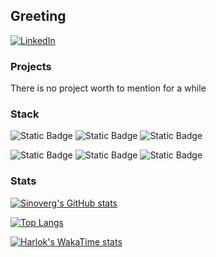 <div style="center">
  <div>
<h2>
  Greeting 
</h2>

[![LinkedIn](https://img.shields.io/badge/-LinkedIn-blue?style=flat-square&logo=linkedin)](https://www.linkedin.com/in/sinoverg/)

    
  </div>
  
  <div>
  <h3>Projects</h3>
    <p>There is no project worth to mention for a while</p>
  </div>

  <div>
    <h3>Stack</h3>

![Static Badge](https://img.shields.io/badge/Code-Go-%2387CEEB?style=for-the-badge&logo=gnubash&logoColor=%2387CEEB)
![Static Badge](https://img.shields.io/badge/Tools-PostgreSQL-blue?style=for-the-badge&logo=postgresql)
![Static Badge](https://img.shields.io/badge/Tools-Docker-blue?style=for-the-badge&logo=docker)
    
  ![Static Badge](https://img.shields.io/badge/OS-Linux-yellow?style=for-the-badge&logo=linux&logoColor=white)
  ![Static Badge](https://img.shields.io/badge/Distro-Gentoo-magenta?style=for-the-badge&logo=gentoo&logoColor=magenta)
  ![Static Badge](https://img.shields.io/badge/Shell-Bash-green?style=for-the-badge&logo=gnubash&logoColor=green)
    
  </div>

  <div>
    <h3>Stats</h3>

[![Sinoverg's GitHub stats](https://github-readme-stats.vercel.app/api?username=sinoverg)](https://github.com/anuraghazra/github-readme-stats)

  [![Top Langs](https://github-readme-stats.vercel.app/api/top-langs/?username=sinoverg)](https://github.com/anuraghazra/github-readme-stats)

[![Harlok's WakaTime stats](https://github-readme-stats.vercel.app/api/wakatime?username=Cirqach&layout=compact)](https://github.com/anuraghazra/github-readme-stats)

  </div>
  
  
</div>

<!--
**Sinoverg/Sinoverg** is a ✨ _special_ ✨ repository because its `README.md` (this file) appears on your GitHub profile.

Here are some ideas to get you started:

- 🔭 I’m currently working on ...
- 🌱 I’m currently learning ...
- 👯 I’m looking to collaborate on ...
- 🤔 I’m looking for help with ...
- 💬 Ask me about ...
- 📫 How to reach me: ...
- 😄 Pronouns: ...
- ⚡ Fun fact: ...
-->
